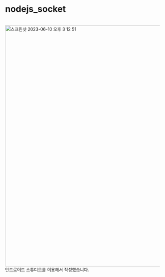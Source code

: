 # nodejs_socket
<br>
<img width="784" alt="스크린샷 2023-06-10 오후 3 12 51" src="https://github.com/lyh990517/nodejs_socket/assets/45873564/7d7d21fb-83a3-4c1c-abcc-c768b94f13a6">
<br>
안드로이드 스튜디오를 이용해서 작성했습니다.
